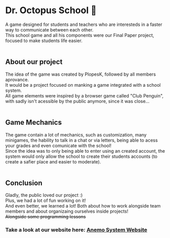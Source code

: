 <h1> Dr. Octopus School 🐙</h1>
A game designed for students and teachers who are interesteds in a faster way to communicate between each other. <br>
This school game and all his components were our Final Paper project, focused to make students life easier. <br><br>

<h2> About our project </h2>
The idea of the game was created by PlopesK, followed by all members aprovance. <br>
It would be a project focused on manking a game integrated with a school system. <br>
All game elements were inspired by a browser game called "Club Penguin", with sadly isn't acessible by the public anymore, since it was close... <br><br>

<h2> Game Mechanics </h2>
The game contain a lot of mechanics, such as customization, many minigames, the hability to talk in a chat or via letters, being able to acess your grades and even comunicate with the school!<br>
Since the idea was to only being able to enter using an created account, the system would only allow the school to create their students accounts (to create a safier place and easier to moderate).<br><br>

<h2> Conclusion </h2>
Gladly, the public loved our project :) <br>
Plus, we had a lot of fun working on it!<br>
And even better, we learned a lot! Both about how to work alongside team members and about organizaing ourselves inside projects!<br>
<s>Alongside some programming lessons</s>

<h3>Take a look at our website here: <a href="https://github.com/GGGCD-TCC/anemo-system-website"> Anemo System Website </a></h3>
